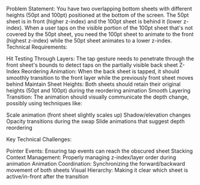 Problem Statement:
You have two overlapping bottom sheets with different heights (50pt and 100pt) positioned at the bottom of the screen. The 50pt sheet is in front (higher z-index) and the 100pt sheet is behind it (lower z-index). When a user taps on the visible portion of the 100pt sheet that's not covered by the 50pt sheet, you need the 100pt sheet to animate to the front (highest z-index) while the 50pt sheet animates to a lower z-index.
Technical Requirements:

Hit Testing Through Layers: The tap gesture needs to penetrate through the front sheet's bounds to detect taps on the partially visible back sheet
Z-Index Reordering Animation: When the back sheet is tapped, it should smoothly transition to the front layer while the previously front sheet moves behind
Maintain Sheet Heights: Both sheets should retain their original heights (50pt and 100pt) during the reordering animation
Smooth Layering Transition: The animation should visually communicate the depth change, possibly using techniques like:

Scale animation (front sheet slightly scales up)
Shadow/elevation changes
Opacity transitions during the swap
Slide animations that suggest depth reordering



Key Technical Challenges:

Pointer Events: Ensuring tap events can reach the obscured sheet
Stacking Context Management: Properly managing z-index/layer order during animation
Animation Coordination: Synchronizing the forward/backward movement of both sheets
Visual Hierarchy: Making it clear which sheet is active/in-front after the transition